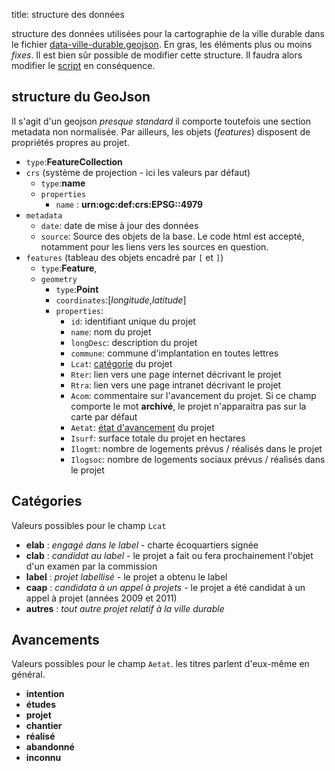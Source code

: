 title: structure des données

structure des données utilisées pour la cartographie de la ville durable dans le fichier [data-ville-durable.geojson](./data-ville-durable.geojson). En gras, les éléments plus ou moins _fixes_. Il est bien sûr possible de modifier cette structure. Il faudra alors modifier le [script](../js/leaflet.js) en conséquence.

## structure du GeoJson
Il s'agit d'un geojson _presque standard_ il comporte toutefois une section metadata non normalisée. Par ailleurs, les objets (_features_) disposent de propriétés propres au projet.

* `type`:**FeatureCollection**
* `crs` (système de projection - ici les valeurs par défaut)
  * `type`:**name**
  * `properties`
    * `name` : **urn:ogc:def:crs:EPSG::4979**
* `metadata`
  * `date`: date de mise à jour des données
  * `source`: Source des objets de la base. Le code html est accepté, notamment pour les liens vers les sources en question.
* `features` (tableau des objets encadré par `[` et `]`)
  * `type`:**Feature**,
  * `geometry`
    * `type`:**Point**
    * `coordinates`:[_longitude_,_latitude_]
    * `properties`:
        * `id`: identifiant unique du projet
        * `name`: nom du projet
        * `longDesc`: description du projet
        * `commune`: commune d'implantation en toutes lettres
        * `Lcat`: [catégorie](#categories) du projet
        * `Rter`: lien vers une page internet décrivant le projet
        * `Rtra`: lien vers une page intranet décrivant le projet
        * `Acom`: commentaire sur l'avancement du projet. Si ce champ comporte le mot **archivé**, le projet n'apparaitra pas sur la carte par défaut
        * `Aetat`: [état d'avancement](#avancements) du projet
        * `Isurf`: surface totale du projet en hectares
        * `Ilogmt`: nombre de logements prévus / réalisés dans le projet
        * `Ilogsoc`: nombre de logements sociaux prévus / réalisés dans le projet

## Catégories
Valeurs possibles pour le champ `Lcat`

* **elab** : _engagé dans le label_ - charte écoquartiers signée
* **clab** : _candidat au label_ - le projet a fait ou fera prochainement l'objet d'un examen par la commission
* **label** : _projet labellisé_ - le projet a obtenu le label
* **caap** : _candidata à un appel à projets_ - le projet a été candidat à un appel à projet (années 2009 et 2011)
* **autres** : _tout autre projet relatif à la ville durable_

## Avancements
Valeurs possibles pour le champ `Aetat`. les titres parlent d'eux-même en général.

* **intention**
* **études**
* **projet**
* **chantier**
* **réalisé**
* **abandonné**
* **inconnu**
